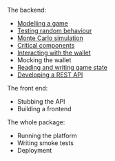 The backend:

* [Modelling a game](modelling-a-game)
* [Testing random behaviour](testing-random-behaviour)
* [Monte Carlo simulation](monte-carlo-simulation)
* [Critical components](critical-components)
* [Interacting with the wallet](interacting-with-the-wallet)
* Mocking the wallet
* [Reading and writing game state](reading-and-writing-game-state)
* [Developing a REST API](developing-a-rest-api-to-your-game)

The front end:

* Stubbing the API
* Building a frontend

The whole package:

* Running the platform
* Writing smoke tests
* Deployment
